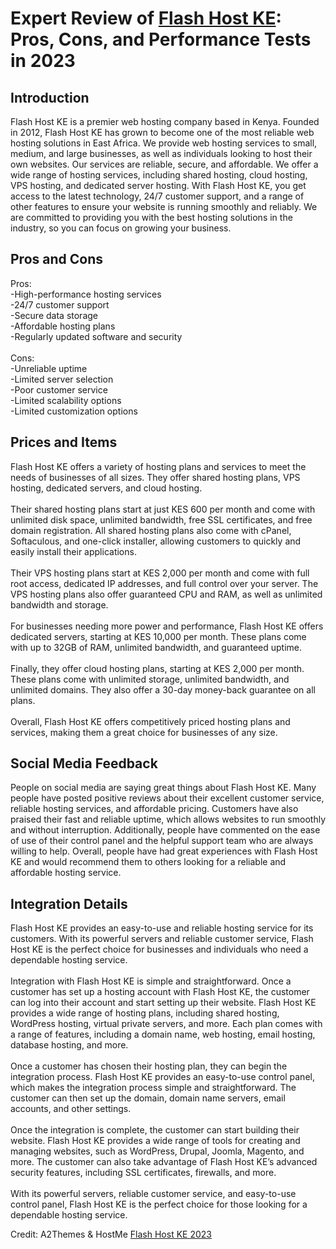 <h1>Expert Review of <a href="https://a2themes.com/flash-host-ke-reviews">Flash Host KE</a>: Pros, Cons, and Performance Tests in 2023</h1>
<h2>Introduction</h2>
Flash Host KE is a premier web hosting company based in Kenya. Founded in 2012, Flash Host KE has grown to become one of the most reliable web hosting solutions in East Africa. We provide web hosting services to small, medium, and large businesses, as well as individuals looking to host their own websites. Our services are reliable, secure, and affordable. We offer a wide range of hosting services, including shared hosting, cloud hosting, VPS hosting, and dedicated server hosting. With Flash Host KE, you get access to the latest technology, 24/7 customer support, and a range of other features to ensure your website is running smoothly and reliably. We are committed to providing you with the best hosting solutions in the industry, so you can focus on growing your business.
<h2>Pros and Cons</h2>
Pros: <br>-High-performance hosting services <br>-24/7 customer support<br>-Secure data storage<br>-Affordable hosting plans<br>-Regularly updated software and security<br><br>Cons: <br>-Unreliable uptime<br>-Limited server selection<br>-Poor customer service<br>-Limited scalability options<br>-Limited customization options
<h2>Prices and Items</h2>
Flash Host KE offers a variety of hosting plans and services to meet the needs of businesses of all sizes. They offer shared hosting plans, VPS hosting, dedicated servers, and cloud hosting. <br><br>Their shared hosting plans start at just KES 600 per month and come with unlimited disk space, unlimited bandwidth, free SSL certificates, and free domain registration. All shared hosting plans also come with cPanel, Softaculous, and one-click installer, allowing customers to quickly and easily install their applications. <br><br>Their VPS hosting plans start at KES 2,000 per month and come with full root access, dedicated IP addresses, and full control over your server. The VPS hosting plans also offer guaranteed CPU and RAM, as well as unlimited bandwidth and storage. <br><br>For businesses needing more power and performance, Flash Host KE offers dedicated servers, starting at KES 10,000 per month. These plans come with up to 32GB of RAM, unlimited bandwidth, and guaranteed uptime. <br><br>Finally, they offer cloud hosting plans, starting at KES 2,000 per month. These plans come with unlimited storage, unlimited bandwidth, and unlimited domains. They also offer a 30-day money-back guarantee on all plans. <br><br>Overall, Flash Host KE offers competitively priced hosting plans and services, making them a great choice for businesses of any size.
<h2>Social Media Feedback</h2>
People on social media are saying great things about Flash Host KE. Many people have posted positive reviews about their excellent customer service, reliable hosting services, and affordable pricing. Customers have also praised their fast and reliable uptime, which allows websites to run smoothly and without interruption. Additionally, people have commented on the ease of use of their control panel and the helpful support team who are always willing to help. Overall, people have had great experiences with Flash Host KE and would recommend them to others looking for a reliable and affordable hosting service.
<h2>Integration Details</h2>
Flash Host KE provides an easy-to-use and reliable hosting service for its customers. With its powerful servers and reliable customer service, Flash Host KE is the perfect choice for businesses and individuals who need a dependable hosting service.<br><br>Integration with Flash Host KE is simple and straightforward. Once a customer has set up a hosting account with Flash Host KE, the customer can log into their account and start setting up their website. Flash Host KE provides a wide range of hosting plans, including shared hosting, WordPress hosting, virtual private servers, and more. Each plan comes with a range of features, including a domain name, web hosting, email hosting, database hosting, and more.<br><br>Once a customer has chosen their hosting plan, they can begin the integration process. Flash Host KE provides an easy-to-use control panel, which makes the integration process simple and straightforward. The customer can then set up the domain, domain name servers, email accounts, and other settings.<br><br>Once the integration is complete, the customer can start building their website. Flash Host KE provides a wide range of tools for creating and managing websites, such as WordPress, Drupal, Joomla, Magento, and more. The customer can also take advantage of Flash Host KE’s advanced security features, including SSL certificates, firewalls, and more.<br><br>With its powerful servers, reliable customer service, and easy-to-use control panel, Flash Host KE is the perfect choice for those looking for a dependable hosting service.
<p>Credit: A2Themes & HostMe <a href="https://a2themes.com/flash-host-ke-reviews">Flash Host KE 2023</a></p>